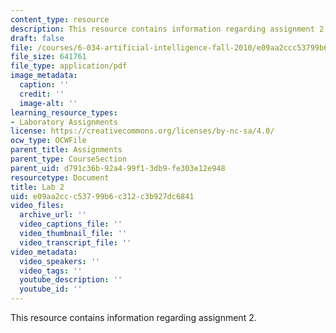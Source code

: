 ```yaml
---
content_type: resource
description: This resource contains information regarding assignment 2.
draft: false
file: /courses/6-034-artificial-intelligence-fall-2010/e09aa2ccc53799b6c312c3b927dc6841_MIT6_034F10_lab2.pdf
file_size: 641761
file_type: application/pdf
image_metadata:
  caption: ''
  credit: ''
  image-alt: ''
learning_resource_types:
- Laboratory Assignments
license: https://creativecommons.org/licenses/by-nc-sa/4.0/
ocw_type: OCWFile
parent_title: Assignments
parent_type: CourseSection
parent_uid: d791c36b-92a4-99f1-3db9-fe303e12e948
resourcetype: Document
title: Lab 2
uid: e09aa2cc-c537-99b6-c312-c3b927dc6841
video_files:
  archive_url: ''
  video_captions_file: ''
  video_thumbnail_file: ''
  video_transcript_file: ''
video_metadata:
  video_speakers: ''
  video_tags: ''
  youtube_description: ''
  youtube_id: ''
---
```

This resource contains information regarding assignment 2.